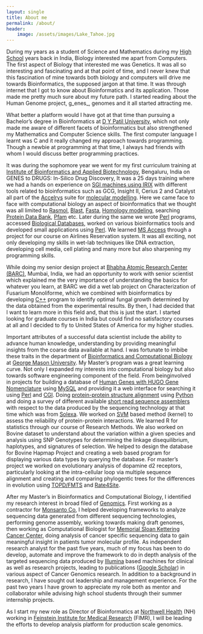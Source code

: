```yaml
---
layout: single
title: About me
permalink: /about/
header:
    image: /assets/images/Lake_Tahoe.jpg
---
```


During my years as a student of Science and Mathematics during my [High School](https://childrens-academy.co.in/) years back in India, Biology interested me apart from Computers. The first aspect of Biology that interested me was Genetics. It was all so interesting and fascinating and at that point of time, and I never knew that this fascination of mine towards both biology and computers will drive me towards Bioinformatics, the supposed jargon at that time. It was through internet that I got to know about Bioinformatics and its application. Those made me pretty much sure about my future path. I started reading about the Human Genome project, g_enes_, genomes and it all started attracting me.

What better a platform would I have got at that time than pursuing a Bachelor’s degree in Bioinformatics at [D Y Patil University](http://www.dypatil.edu/schools/biotech-and-bioinformatics/), which not only made me aware of different facets of bioinformatics but also strengthened my Mathematics and Computer Science skills. The first computer language I learnt was C and it really changed my approach towards programming. Though a newbie at programming at that time, I always had friends with whom I would discuss better programming practices.

It was during the sophomore year we went for my first curriculum training at [Institute of Bioinformatics and Applied Biotechnology](http://www.ibab.ac.in/), Bengaluru, India on GENES to DRUGS: In-Silico Drug Discovery, It was a 25 days training where we had a hands on experience on [SGI machines using IRIX](https://en.wikipedia.org/wiki/IRIX) with different tools related to bioinformatics such as GCG, Insight II, Cerius 2 and Catalyst all part of the [Accelrys](https://en.wikipedia.org/wiki/Accelrys) suite for [molecular modelling](https://en.wikipedia.org/wiki/Molecular_modelling). Here we came face to face with computational biology an aspect of bioinformatics that we thought was all limited to [Rasmol](http://www.openrasmol.org/), [Blast](https://blast.ncbi.nlm.nih.gov/Blast.cgi), [Fasta](https://www.ebi.ac.uk/Tools/sss/fasta/), [Homology modeling](https://en.wikipedia.org/wiki/Homology_modeling), searching [Protein Data Bank](https://www.rcsb.org/pdb/home/home.do), [Pfam](http://pfam.xfam.org/) etc. Later during the same we wrote [Perl](http://perl.org) programs, accessed [Biological Databases](https://academic.oup.com/nar/issue/45/D1), worked on various bioinformatics tools and developed small applications using [Perl](http://perl.org). We learned [MS Access](https://en.wikipedia.org/wiki/Microsoft_Access) through a project for our course on Airlines Reservation system. It was all exciting, not only developing my skills in wet-lab techniques like DNA extraction, developing cell media, cell plating and many more but also sharpening my programming skills.

While doing my senior design project at [Bhabha Atomic Research Center (BARC)](http://www.barc.gov.in/), Mumbai, India, we had an opportunity to work with senior scientist which explained me the very importance of understanding the basics for whatever you learn, at BARC we did a wet lab project on Characterization of Fusarium Monoliforme, which we combined with bioinformatics by developing [C++](http://www.cplusplus.com/) program to identify optimal fungal growth determined by the data obtained from the experimental results. By then, I had decided that I want to learn more in this field and, that this is just the start. I started looking for graduate courses in India but could find no satisfactory courses at all and I decided to fly to United States of America for my higher studies.

Important attributes of a successful data scientist include the ability to advance human knowledge, understanding by providing meaningful insights from the coarse data available at hand. I was fortunate to imbibe these traits in the department of [Bioinformatics and Computational Biology](http://ssb.gmu.edu/) at [George Mason University](http://gmu.edu). My Master’s program was a great learning curve. Not only I expanded my interests into computational biology but also towards software engineering component of the field. From beinginvolved in projects for building a database of [Human Genes with HUGO Gene Nomenclature](https://www.genenames.org/) using [MySQL](https://www.mysql.com/) and providing it a web interface for searching it using [Perl](http://perl.org) and [CGI](http://perldoc.perl.org/CGI.html). Doing [protein-protein structure alignment](http://rg/sms2/pairwise_align_protein.html) using [Python](https://www.python.org/) and doing a survey of different available [short read sequence assemblers](https://en.wikipedia.org/wiki/Sequence_assembly) with respect to the data produced by the sequencing technology at that time which was from [Solexa](https://en.wikipedia.org/wiki/DNA_sequencing#Illumina_.28Solexa.29_sequencing). We worked on [SVM](https://en.wikipedia.org/wiki/Support_vector_machine) based method (kernel) to assess the reliability of protein-protein interactions. We learned R for statistics through our course of Research Methods. We also worked on Bovine dataset to understand about the variation within a given species and analysis using SNP Genotypes for determining the linkage disequilibrium, haplotypes, and signatures of selection. We helped to design the database for Bovine Hapmap Project and creating a web based program for displaying various data types by querying the database. For master’s project we worked on evolutionary analysis of dopamine d2 receptors, particularly looking at the intra-cellular loop via multiple sequence alignment and creating and comparing phylogentic trees for the differences in evolution using [TOPD/FMTS](http://ppuigbo.me/programs/topd/) and [Rate4Site](https://www.tau.ac.il/~itaymay/cp/rate4site.html).

After my Master’s in Bioinformatics and Computational Biology, I identified my research interest in broad filed of [Genomics](https://en.wikipedia.org/wiki/Genomics). First working as a contractor for [Monsanto Co](https://monsanto.com/), I helped developing frameworks to analyze sequencing data generated from different sequencing technologies, performing genome assembly, working towards making draft genomes, then working as Computational Biologist for [Memorial Sloan Kettering Cancer Center](https://www.mskcc.org/), doing analysis of cancer specific sequencing data to gain meaningful insight in patients tumor molecular profile. As independent research analyst for the past five years, much of my focus has been to do develop, automate and improve the framework to do in depth analysis of the targeted sequencing data produced by [Illumina](https://www.illumina.com/) based machines for clinical as well as research projects, leading to publications ([Google Scholar](https://scholar.google.com/citations?user=ItA13bYAAAAJ&hl=en)) in various aspect of Cancer Genomics research. In addition to a background in research, I have sought out leadership and management experience. For the past two years I have grown to appreciate my role both as mentor and collaborator while advising high school students through their summer internship projects.

As I start my new role as Director of Bioinformatics at [Northwell Health](https://www.northwell.edu/) (NH) working in [Feinstein Institute for Medical Research](http://www.feinsteininstitute.org/) (FIMR), I will be leading the efforts to develop analysis platform for production scale genomics.
